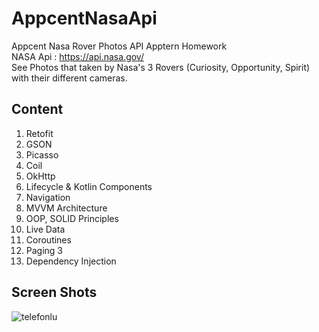 # AppcentNasaApi
Appcent Nasa Rover Photos API Apptern Homework<br />
NASA Api : https://api.nasa.gov/<br />
See Photos that taken by Nasa's 3 Rovers (Curiosity, Opportunity, Spirit) with their different cameras.

## Content

1) Retofit
2) GSON
3) Picasso
4) Coil
5) OkHttp
6) Lifecycle & Kotlin Components
7) Navigation
8) MVVM Architecture
9) OOP, SOLID Principles
10) Live Data
11) Coroutines
12) Paging 3
13) Dependency Injection

## Screen Shots

![telefonlu](https://user-images.githubusercontent.com/55717182/167235892-1433dd7c-1795-4e3e-b7cf-82a72dba10e3.png)


